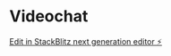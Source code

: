 # Videochat

[Edit in StackBlitz next generation editor ⚡️](https://stackblitz.com/~/github.com/Dipesh-Nayak/Videochat)